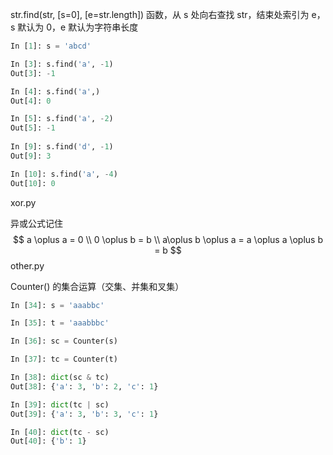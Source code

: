 str.find(str, [s=0], [e=str.length]) 函数，从 s 处向右查找 str，结束处索引为 e，s 默认为 0，e 默认为字符串长度

```python
In [1]: s = 'abcd'

In [3]: s.find('a', -1)
Out[3]: -1

In [4]: s.find('a',)
Out[4]: 0

In [5]: s.find('a', -2)
Out[5]: -1
    
In [9]: s.find('d', -1)
Out[9]: 3

In [10]: s.find('a', -4)
Out[10]: 0
```

xor.py 

异或公式记住 
$$
a \oplus a = 0 \\
0 \oplus b = b \\
a\oplus b \oplus a = a \oplus a \oplus b = b
$$
other.py

Counter() 的集合运算（交集、并集和叉集）

```python
In [34]: s = 'aaabbc'

In [35]: t = 'aaabbbc'

In [36]: sc = Counter(s)

In [37]: tc = Counter(t)

In [38]: dict(sc & tc)
Out[38]: {'a': 3, 'b': 2, 'c': 1}

In [39]: dict(tc | sc)
Out[39]: {'a': 3, 'b': 3, 'c': 1}

In [40]: dict(tc - sc)
Out[40]: {'b': 1}
```
